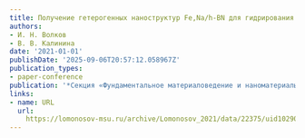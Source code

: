 ```yaml
---
title: Получение гетерогенных наноструктур Fe,Na/h-BN для гидрирования СО2
authors:
- И. Н. Волков
- В. В. Калинина
date: '2021-01-01'
publishDate: '2025-09-06T20:57:12.058967Z'
publication_types:
- paper-conference
publication: '*Секция «Фундаментальное материаловедение и наноматериалы»*'
links:
- name: URL
  url: 
    https://lomonosov-msu.ru/archive/Lomonosov_2021/data/22375/uid102903_f3a3d0c37565abb36f67b606aea953b0f012953e.doc
---
```

